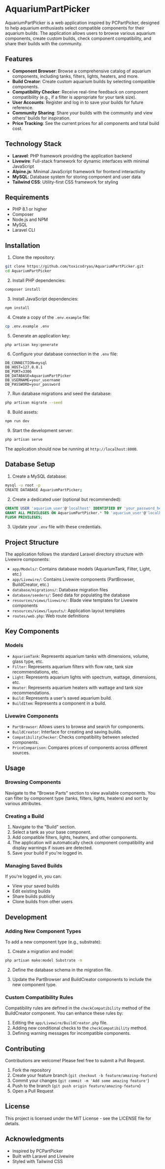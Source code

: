 # AquariumPartPicker

AquariumPartPicker is a web application inspired by PCPartPicker, designed to help aquarium enthusiasts select compatible components for their aquarium builds. The application allows users to browse various aquarium components, create custom builds, check component compatibility, and share their builds with the community.

## Features

- **Component Browser**: Browse a comprehensive catalog of aquarium components, including tanks, filters, lights, heaters, and more.
- **Build Creator**: Create custom aquarium builds by selecting compatible components.
- **Compatibility Checker**: Receive real-time feedback on component compatibility (e.g., if a filter is appropriate for your tank size).
- **User Accounts**: Register and log in to save your builds for future reference.
- **Community Sharing**: Share your builds with the community and view others' builds for inspiration.
- **Price Tracking**: See the current prices for all components and total build cost.

## Technology Stack

- **Laravel**: PHP framework providing the application backend
- **Livewire**: Full-stack framework for dynamic interfaces with minimal JavaScript
- **Alpine.js**: Minimal JavaScript framework for frontend interactivity
- **MySQL**: Database system for storing component and user data
- **Tailwind CSS**: Utility-first CSS framework for styling

## Requirements

- PHP 8.1 or higher
- Composer
- Node.js and NPM
- MySQL
- Laravel CLI

## Installation

1. Clone the repository:
```bash
git clone https://github.com/toxicodryas/AquariumPartPicker.git
cd AquariumPartPicker
```

2. Install PHP dependencies:
```bash
composer install
```

3. Install JavaScript dependencies:
```bash
npm install
```

4. Create a copy of the `.env.example` file:
```bash
cp .env.example .env
```

5. Generate an application key:
```bash
php artisan key:generate
```

6. Configure your database connection in the `.env` file:
```
DB_CONNECTION=mysql
DB_HOST=127.0.0.1
DB_PORT=3306
DB_DATABASE=AquariumPartPicker
DB_USERNAME=your_username
DB_PASSWORD=your_password
```

7. Run database migrations and seed the database:
```bash
php artisan migrate --seed
```

8. Build assets:
```bash
npm run dev
```

9. Start the development server:
```bash
php artisan serve
```

The application should now be running at `http://localhost:8000`.

## Database Setup

1. Create a MySQL database:
```bash
mysql -u root -p
CREATE DATABASE AquariumPartPicker;
```

2. Create a dedicated user (optional but recommended):
```sql
CREATE USER 'aquarium_user'@'localhost' IDENTIFIED BY 'your_password_here';
GRANT ALL PRIVILEGES ON AquariumPartPicker.* TO 'aquarium_user'@'localhost';
FLUSH PRIVILEGES;
```

3. Update your `.env` file with these credentials.

## Project Structure

The application follows the standard Laravel directory structure with Livewire components:

- `app/Models/`: Contains database models (AquariumTank, Filter, Light, etc.)
- `app/Livewire/`: Contains Livewire components (PartBrowser, BuildCreator, etc.)
- `database/migrations/`: Database migration files
- `database/seeders/`: Seed data for populating the database
- `resources/views/livewire/`: Blade view templates for Livewire components
- `resources/views/layouts/`: Application layout templates
- `routes/web.php`: Web route definitions

## Key Components

### Models

- `AquariumTank`: Represents aquarium tanks with dimensions, volume, glass type, etc.
- `Filter`: Represents aquarium filters with flow rate, tank size recommendations, etc.
- `Light`: Represents aquarium lights with spectrum, wattage, dimensions, etc.
- `Heater`: Represents aquarium heaters with wattage and tank size recommendations.
- `Build`: Represents a user's saved aquarium build.
- `BuildItem`: Represents a component in a build.

### Livewire Components

- `PartBrowser`: Allows users to browse and search for components.
- `BuildCreator`: Interface for creating and saving builds.
- `CompatibilityChecker`: Checks compatibility between selected components.
- `PriceComparison`: Compares prices of components across different sources.

## Usage

### Browsing Components

Navigate to the "Browse Parts" section to view available components. You can filter by component type (tanks, filters, lights, heaters) and sort by various attributes.

### Creating a Build

1. Navigate to the "Build" section.
2. Select a tank as your base component.
3. Add compatible filters, lights, heaters, and other components.
4. The application will automatically check component compatibility and display warnings if issues are detected.
5. Save your build if you're logged in.

### Managing Saved Builds

If you're logged in, you can:
- View your saved builds
- Edit existing builds
- Share builds publicly
- Clone builds from other users

## Development

### Adding New Component Types

To add a new component type (e.g., substrate):

1. Create a migration and model:
```bash
php artisan make:model Substrate -m
```

2. Define the database schema in the migration file.

3. Update the PartBrowser and BuildCreator components to include the new component type.

### Custom Compatibility Rules

Compatibility rules are defined in the `checkCompatibility` method of the BuildCreator component. You can enhance these rules by:

1. Editing the `app/Livewire/BuildCreator.php` file.
2. Adding new conditional checks to the `checkCompatibility` method.
3. Defining warning messages for incompatible components.

## Contributing

Contributions are welcome! Please feel free to submit a Pull Request.

1. Fork the repository
2. Create your feature branch (`git checkout -b feature/amazing-feature`)
3. Commit your changes (`git commit -m 'Add some amazing feature'`)
4. Push to the branch (`git push origin feature/amazing-feature`)
5. Open a Pull Request

## License

This project is licensed under the MIT License - see the LICENSE file for details.

## Acknowledgments

- Inspired by PCPartPicker
- Built with Laravel and Livewire
- Styled with Tailwind CSS
